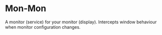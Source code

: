 # Mon-Mon
A monitor (service) for your monitor (display). Intercepts window behaviour when monitor configuration changes.